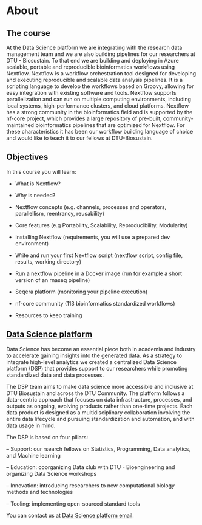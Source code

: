 # About


## The course 
At the Data Science platform we are integrating with the research data management team and we are also building pipelines for our researchers at DTU - Biosustain. To that end we are building and deploying in Azure scalable, portable and reproducible bioinformatics workflows using Nextflow. Nextflow is a workflow orchestration tool designed for developing and executing reproducible and scalable data analysis pipelines. It is a scripting language to develop the workflows based on Groovy, allowing for easy integration with existing software and tools. Nextflow supports parallelization and can run on multiple computing environments, including local systems, high-performance clusters, and cloud platforms. Nextflow has a strong community in the bioinformatics field and is supported by the nf-core project, which provides a large repository of pre-built, community-maintained bioinformatics pipelines that are optimized for Nextflow. For these characteristics it has been our workflow building language of choice and would like to teach it to our fellows at DTU-Biosustain.

## Objectives

In this course you will learn:

- What is Nextflow?

- Why is needed?

- Nextflow concepts (e.g. channels, processes and operators, parallellism, reentrancy, reusability)

- Core features (e.g Portability, Scalability, Reproducibility, Modularity)

- Installing Nextflow (requirements, you will use a prepared dev environment)

- Write and run your first Nextflow script (nextflow script, config file, results, working directory)

- Run a nextflow pipeline in a Docker image (run for example a short version of an rnaseq pipeline)

- Seqera platform (monitoring your pipeline execution)

- nf-core community (113 bioinformatics standardized workflows)

- Resources to keep training

## [Data Science platform](https://www.biosustain.dtu.dk/technologies/informatics/data-science-platform)

Data Science has become an essential piece both in academia and industry to accelerate gaining insights into the generated data. As a strategy to integrate high-level analytics we created a centralized Data Science platform (DSP) that provides support to our researchers while promoting standardized data and data processes.

The DSP team aims to make data science more accessible and inclusive at DTU Biosustain and across the DTU Community. The platform follows a data-centric approach that focuses on data infrastructure, processes, and outputs as ongoing, evolving products rather than one-time projects. Each data product is designed as a multidisciplinary collaboration involving the entire data lifecycle and pursuing standardization and automation, and with data usage in mind. 

The DSP is based on four pillars: 

– Support: our rsearch fellows on Statistics, Programming, Data analytics, and Machine learning

– Education: coorganizing Data club with DTU - Bioengineering and organizing Data Science workshops

– Innovation: introducing researchers to new computational biology methods and technologies  

– Tooling: implementing open-sourced standard tools 

You can contact us at [Data Science platform email](mailto:datascience@biosustain.dtu.dk).

